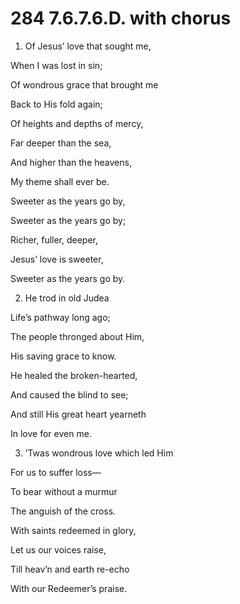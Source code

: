 # 284 7.6.7.6.D. with chorus

1.  Of Jesus’ love that sought me,

When I was lost in sin;

Of wondrous grace that brought me

Back to His fold again;

Of heights and depths of mercy,

Far deeper than the sea,

And higher than the heavens,

My theme shall ever be.

Sweeter as the years go by,

Sweeter as the years go by;

Richer, fuller, deeper,

Jesus’ love is sweeter,

Sweeter as the years go by.

2.  He trod in old Judea

Life’s pathway long ago;

The people thronged about Him,

His saving grace to know.

He healed the broken-hearted,

And caused the blind to see;

And still His great heart yearneth

In love for even me.

3.  ’Twas wondrous love which led Him

For us to suffer loss—

To bear without a murmur

The anguish of the cross.

With saints redeemed in glory,

Let us our voices raise,

Till heav’n and earth re-echo

With our Redeemer’s praise.

